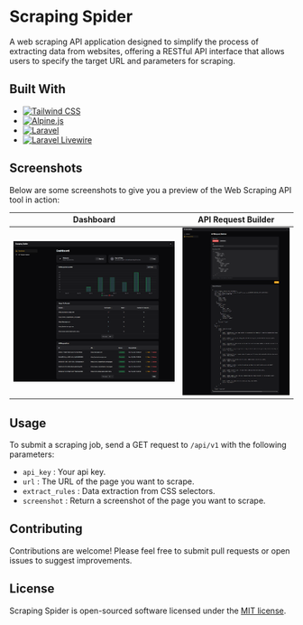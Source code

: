 # Scraping Spider

A web scraping API application designed to simplify the process of extracting data from websites, offering a RESTful API interface that allows users to specify the target URL and parameters for scraping.

## Built With

- [![Tailwind CSS][tailwindcss.com]][tailwindcss-url]
- [![Alpine.js][alpinejs.dev]][alpinejs-url]
- [![Laravel][laravel.com]][laravel-url]
- [![Laravel Livewire][livewire.laravel.com]][livewire.laravel-url]

## Screenshots

Below are some screenshots to give you a preview of the Web Scraping API tool in action:

| Dashboard | API Request Builder 
| --- | --- |
| ![Dashboard](/resources/images/screenshots/dashboard.png) | ![API Request Builder](/resources/images/screenshots/api-request-builder.png)

## Usage

To submit a scraping job, send a GET request to `/api/v1` with the following parameters:

- `api_key` : Your api key.
- `url` : The URL of the page you want to scrape.
- `extract_rules` : Data extraction from CSS selectors.
- `screenshot` : Return a screenshot of the page you want to scrape.

## Contributing

Contributions are welcome! Please feel free to submit pull requests or open issues to suggest improvements.

## License

Scraping Spider is open-sourced software licensed under the [MIT license](https://opensource.org/licenses/MIT).

<!-- MARKDOWN LINKS & IMAGES -->
[tailwindcss.com]: https://img.shields.io/badge/Tailwind_CSS-000000?style=for-the-badge&logo=tailwindcss&logoColor=white
[tailwindcss-url]: https://tailwindcss.com/

[alpinejs.dev]: https://img.shields.io/badge/Alpine.js-4A4A55?style=for-the-badge&logo=alpine.js&logoColor=FF3E00
[alpinejs-url]: https://alpinejs.dev/

[laravel.com]: https://img.shields.io/badge/Laravel-FF2D20?style=for-the-badge&logo=laravel&logoColor=white
[laravel-url]: https://laravel.com

[livewire.laravel.com]: https://img.shields.io/badge/Livewire-0769AD?style=for-the-badge&logo=livewire&logoColor=white
[livewire.laravel-url]: https://livewire.laravel.com/

